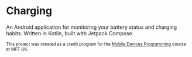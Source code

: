 # Charging

An Android application for monitoring your battery status and charging habits.
Written in Kotlin, built with Jetpack Compose.

<sup>This project was created as a credit program for the
[Mobile Devices Programming](https://d3s.mff.cuni.cz/teaching/nprg056/)
course at MFF UK.</sup>
